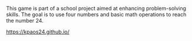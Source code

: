 This game is part of a school project aimed at enhancing problem-solving skills. The goal is to use four numbers and basic math operations to reach the number 24.


https://kpaos24.github.io/
